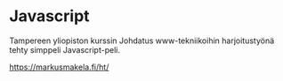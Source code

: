 # Javascript

Tampereen yliopiston kurssin Johdatus www-tekniikoihin harjoitustyönä tehty simppeli Javascript-peli.

https://markusmakela.fi/ht/
